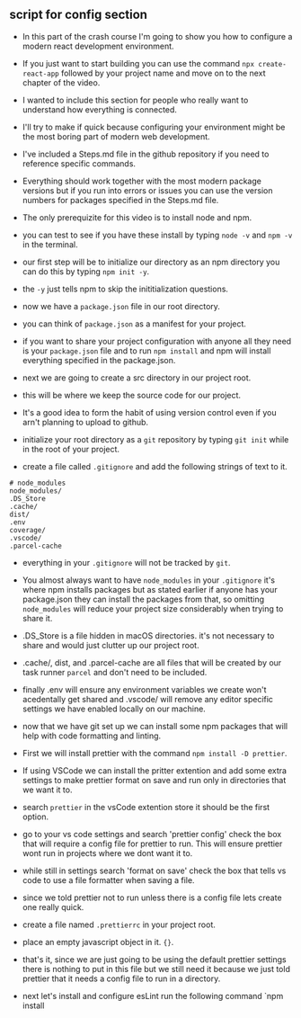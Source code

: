 ## script for config section

- In this part of the crash course I'm going to show you how to configure a modern react development environment.
- If you just want to start building you can use the command `npx create-react-app` followed by your project name and move on to the next chapter of the video.
- I wanted to include this section for people who really want to understand how everything is connected.
- I'll try to make if quick because configuring your environment might be the most boring part of modern web development.
- I've included a Steps.md file in the github repository if you need to reference specific commands.
- Everything should work together with the most modern package versions but if you run into errors or issues you can use the version numbers for packages specified in the Steps.md file.

- The only prerequizite for this video is to install node and npm.

- you can test to see if you have these install by typing `node -v` and `npm -v` in the terminal.

- our first step will be to initialize our directory as an npm directory you can do this by typing `npm init -y`.
- the `-y` just tells npm to skip the inititialization questions.
- now we have a `package.json` file in our root directory.
- you can think of `package.json` as a manifest for your project.
- if you want to share your project configuration with anyone all they need is your `package.json` file and to run `npm install` and npm will install everything specified in the package.json.

- next we are going to create a src directory in our project root.
- this will be where we keep the source code for our project.

- It's a good idea to form the habit of using version control even if you arn't planning to upload to github.
- initialize your root directory as a `git` repository by typing `git init` while in the root of your project.
- create a file called `.gitignore` and add the following strings of text to it.

```
# node_modules
node_modules/
.DS_Store
.cache/
dist/
.env
coverage/
.vscode/
.parcel-cache
```

- everything in your `.gitignore` will not be tracked by `git`.

- You almost always want to have `node_modules` in your `.gitignore` it's where npm installs packages but as stated earlier if anyone has your package.json they can install the packages from that, so omitting `node_modules` will reduce your project size considerably when trying to share it.

- .DS_Store is a file hidden in macOS directories. it's not necessary to share and would just clutter up our project root.

- .cache/, dist, and .parcel-cache are all files that will be created by our task runner `parcel` and don't need to be included.

- finally .env will ensure any environment variables we create won't acedentally get shared and .vscode/ will remove any editor specific settings we have enabled locally on our machine.

- now that we have git set up we can install some npm packages that will help with code formatting and linting.

- First we will install prettier with the command `npm install -D prettier`.
- If using VSCode we can install the pritter extention and add some extra settings to make prettier format on save and run only in directories that we want it to.

- search `prettier` in the vsCode extention store it should be the first option.
- go to your vs code settings and search 'prettier config' check the box that will require a config file for prettier to run. This will ensure prettier wont run in projects where we dont want it to.
- while still in settings search 'format on save' check the box that tells vs code to use a file formatter when saving a file.

- since we told prettier not to run unless there is a config file lets create one really quick.

- create a file named `.prettierrc` in your project root.
- place an empty javascript object in it. `{}`.
- that's it, since we are just going to be using the default prettier settings there is nothing to put in this file but we still need it because we just told prettier that it needs a config file to run in a directory.

- next let's install and configure esLint run the following command `npm install
